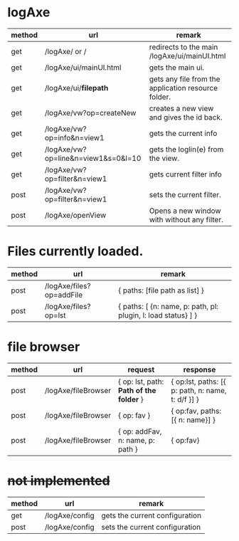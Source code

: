 # logAxe

| method | url | remark |
|----------|-|-|
| get| /logAxe/ or / | redirects to the main /logAxe/ui/mainUI.html
| get| /logAxe/ui/mainUI.html | gets the main ui.
| get| /logAxe/ui/<b>filepath</b> | gets any file from the application resource folder.
| get| /logAxe/vw?op=createNew | creates a new view and gives the id back.
| get| /logAxe/vw?op=info&n=view1 | gets the current info
| get| /logAxe/vw?op=line&n=view1&s=0&l=10| gets the loglin(e) from the view.
| get| /logAxe/vw?op=filter&n=view1 | gets current filter info
| post| /logAxe/vw?op=filter&n=view1 | sets the current filter.
| post| /logAxe/openView | Opens a new window with without any filter.

#  Files currently loaded.


| method | url | remark |
|----------|-|-|
| post| /logAxe/files?op=addFile | { paths: [file path as list] } | upload the file path to server.
| post| /logAxe/files?op=lst | { paths: [ {n: name, p: path, pl: plugin, l: load status} ] } | upload the file path to server.

# file browser

| method | url | request |  response |
|----------|-|-|-|
| post| /logAxe/fileBrowser |  { op: lst, path: <b>Path of the folder</b> } | { op:lst, paths: [{ p: path, n: name, t: d/f }] }
| post| /logAxe/fileBrowser |  { op: fav } | { op:fav, paths: [{ n: name}] }
| post| /logAxe/fileBrowser |  { op: addFav, n: name, p: path } | { op:fav}

#  ~~not implemented~~

| method | url | remark |
|----------|-|-|
| get| /logAxe/config | gets the current configuration
| post| /logAxe/config | sets the current configuration



